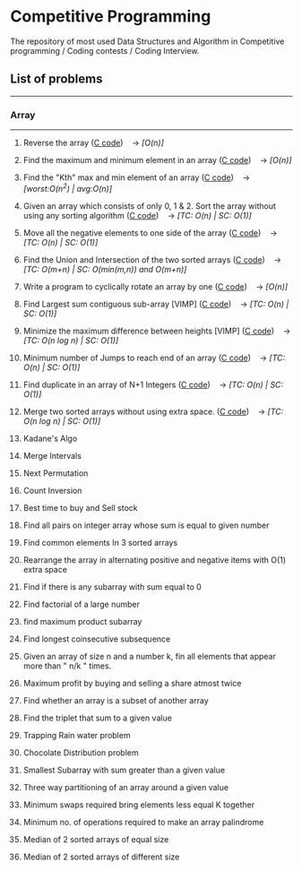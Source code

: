 # Competitive Programming
The repository of most used Data Structures and Algorithm in Competitive programming / Coding contests / Coding Interview.

## List of problems
----
### **Array**
----
1. Reverse the array 
([C code](https://github.com/scodebox/cp/blob/main/c/array/1_min_max_of_array.c))
&nbsp;&nbsp;&nbsp;&#8594; _[O(n)]_

2. Find the maximum and minimum element in an array 
([C code](https://github.com/scodebox/cp/blob/main/c/array/2_reverse_of_array.c))
&nbsp;&nbsp;&nbsp;&#8594; _[O(n)]_

3. Find the "Kth" max and min element of an array 
([C code](https://github.com/scodebox/cp/blob/main/c/array/3_kth_min_max.c)) 
&nbsp;&nbsp;&nbsp;&#8594; _[worst:O(n<sup>2</sup>) | avg:O(n)]_

4. Given an array which consists of only 0, 1 & 2. Sort the array without using any sorting algorithm
([C code](https://github.com/scodebox/cp/blob/main/c/array/4_sort_012.c))
&nbsp;&nbsp;&nbsp;&#8594; _[TC: O(n) | SC: O(1)]_

5. Move all the negative elements to one side of the array 
([C code](https://github.com/scodebox/cp/blob/main/c/array/5_move_all_negative_elements.c))
&nbsp;&nbsp;&nbsp;&#8594; _[TC: O(n) | SC: O(1)]_

6. Find the Union and Intersection of the two sorted arrays 
([C code](https://github.com/scodebox/cp/blob/main/c/array/6_union_intersection.c)) 
&nbsp;&nbsp;&nbsp;&#8594; _[TC: O(m+n) | SC: O(min(m,n)) and O(m+n)]_

7. Write a program to cyclically rotate an array by one 
([C code](https://github.com/scodebox/cp/blob/main/c/array/7_rotate.c)) 
&nbsp;&nbsp;&nbsp;&#8594; _[O(n)]_

8. Find Largest sum contiguous sub-array [VIMP]
([C code](https://github.com/scodebox/cp/blob/main/c/array/8_max_sum_contiguous_sub_array.c)) 
&nbsp;&nbsp;&nbsp;&#8594; _[TC: O(n) | SC: O(1)]_

9. Minimize the maximum difference between heights [VIMP]
([C code](https://github.com/scodebox/cp/blob/main/c/array/9_minimize_maximum_difference.c)) 
&nbsp;&nbsp;&nbsp;&#8594; _[TC: O(n log n) | SC: O(1)]_

10. Minimum number of Jumps to reach end of an array
([C code](https://github.com/scodebox/cp/blob/main/c/array/10_minimum_num_of_jumps.c)) 
&nbsp;&nbsp;&nbsp;&#8594; _[TC: O(n) | SC: O(1)]_

11. Find duplicate in an array of N+1 Integers
([C code](https://github.com/scodebox/cp/blob/main/c/array/11_find_duplicate.c)) 
&nbsp;&nbsp;&nbsp;&#8594; _[TC: O(n) | SC: O(1)]_

12. Merge two sorted arrays without using extra space.
([C code](https://github.com/scodebox/cp/blob/main/c/array/12_merge_without_extra_space.c)) 
&nbsp;&nbsp;&nbsp;&#8594; _[TC: O(n log n) | SC: O(1)]_

13. Kadane's Algo

14. Merge Intervals

15. Next Permutation

16. Count Inversion

17. Best time to buy and Sell stock

18. Find all pairs on integer array whose sum is equal to given number

19. Find common elements In 3 sorted arrays

20. Rearrange the array in alternating positive and negative items with O(1) extra space

21. Find if there is any subarray with sum equal to 0

22. Find factorial of a large number

23. find maximum product subarray 

24. Find longest coinsecutive subsequence

25. Given an array of size n and a number k, fin all elements that appear more than " n/k " times.

26. Maximum profit by buying and selling a share atmost twice

27. Find whether an array is a subset of another array

28. Find the triplet that sum to a given value

29. Trapping Rain water problem

30. Chocolate Distribution problem

31. Smallest Subarray with sum greater than a given value

32. Three way partitioning of an array around a given value

33. Minimum swaps required bring elements less equal K together

34. Minimum no. of operations required to make an array palindrome

35. Median of 2 sorted arrays of equal size

36. Median of 2 sorted arrays of different size